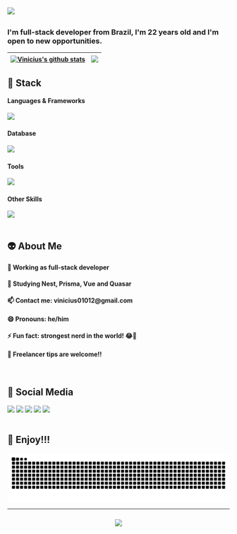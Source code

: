 <h1>
    <img src="https://readme-typing-svg.herokuapp.com/?font=Righteous&size=35&center=true&vCenter=true&width=500&height=70&duration=4000&lines=Hi+There!+👋;+I'm+Vinicius+S.+Santos!;Be+Welcome!👻" />
</h1>

<h3>I'm full-stack developer from Brazil, I'm 22 years old and I'm open to new opportunities.</h3>

| <a href="https://github.com/viniciussis/My_GitHub_ReadMe_Stats"><img align="center" src="https://my-git-hub-read-me-stats.vercel.app/api?username=viniciussis&show_icons=true&include_all_commits=true&theme=midnight-purple&hide_border=true" alt="Vinicius's github stats" /></a> | <a href="https://github.com/viniciussis/My_GitHub_ReadMe_Stats"><img align="center" src="https://my-git-hub-read-me-stats.vercel.app/api/top-langs/?username=viniciussis&layout=compact&theme=midnight-purple&hide_border=true" /></a> |
| :---: | :---: |

## 🎃 Stack 
<div>
  <h4>Languages & Frameworks</h4>
  <img src="https://skillicons.dev/icons?i=typescript,nest,nodejs,vue,react,javascript,golang,java" />
  <h4>Database</h4>
  <img src="https://skillicons.dev/icons?i=mongodb,postgresql,mysql" />
  <h4>Tools</h4>
  <img src="https://skillicons.dev/icons?i=vscode,github,postman,vercel,docker" />
  <h4>Other Skills</h4>
  <img src="https://skillicons.dev/icons?i=vite,jest,vitest,prisma,redux,scss,tailwind,styledcomponents" />
</div><br/>

## 👽 About Me 
<h4>🔭 Working as full-stack developer</h4>
<h4>🌱 Studying Nest, Prisma, Vue and Quasar</h4>
<h4>📫 Contact me: vinicius01012@gmail.com</h4>
<h4>😄 Pronouns: he/him</h4>
<h4>⚡ Fun fact: strongest nerd in the world! 😂💪</h4>
<h4>🤔 Freelancer tips are welcome!!</h4>
<br/>

## 🤡 Social Media 
<div> 
  <a href="https://www.linkedin.com/in/viniciussis/" target="_blank"><img src="https://img.shields.io/badge/-LinkedIn-%230077B5?style=for-the-badge&logo=linkedin&logoColor=white" target="_blank"></a> 
  <a href="mailto:vinicius01012@gmail.com"><img src="https://img.shields.io/badge/Gmail-D14836?style=for-the-badge&logo=gmail&logoColor=white" target="_blank"></a>
  <a href="https://instagram.com/dev_ilman_" target="_blank"><img src="https://img.shields.io/badge/-Instagram-%23E4405F?style=for-the-badge&logo=instagram&logoColor=white" target="_blank"></a>
  <a href="https://twitter.com/dev_ilman_"><img src="https://img.shields.io/badge/X-000000?style=for-the-badge&logo=x&logoColor=white" target="_blank"></a>
  <a href="https://my-portfolio-rust-eight-80.vercel.app/"><img src="https://img.shields.io/badge/Portfolio-255E63?style=for-the-badge&logo=About.me&logoColor=white" target="_blank"></a>
</div>
<br/>

## 🤖 Enjoy!!!
<div align="center">
<img  src="https://raw.githubusercontent.com/viniciussis/viniciussis/output/github-contribution-grid-snake.svg" alt="contribution graph" />
</div>
<hr/>
<h3 align="center">
    <img src="https://readme-typing-svg.herokuapp.com/?font=Righteous&size=25&center=true&vCenter=true&width=500&height=70&duration=4000&lines=Thanks+for+visiting!+✌️;+Shoot+me+a+message+on+Linkedin!;I'm+always+down+to+collab+:)">
</h3>
